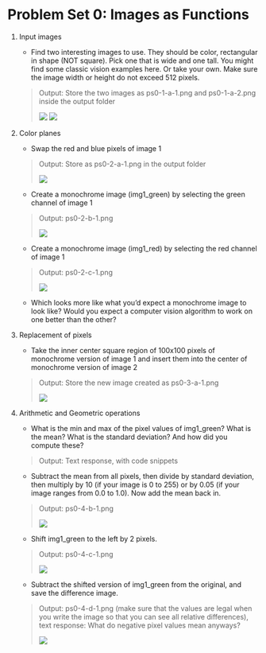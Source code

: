 # Problem Set 0: Images as Functions

1. Input images

    - Find two interesting images to use. They should be color, rectangular in shape (NOT square). Pick one that is wide and one tall.
You might find some classic vision examples here. Or take your own. Make sure the image width or height do not exceed 512 pixels.

    > Output: Store the two images as ps0-1-a-1.png and ps0-1-a-2.png inside the output folder
    >
    >![](https://github.com/YorkHe/CV_ProblemSets/blob/master/ps0_python/output/ps0-1-a-1.png?raw=true)
    >![](https://github.com/YorkHe/CV_ProblemSets/blob/master/ps0_python/output/ps0-1-a-2.png?raw=true)

2. Color planes
  
    - Swap the red and blue pixels of image 1

    > Output: Store as ps0-2-a-1.png in the output folder
    >
    > ![](https://github.com/YorkHe/CV_ProblemSets/blob/master/ps0_python/output/ps0-2-a-1.png?raw=true)
    
    - Create a monochrome image (img1_green) by selecting the green channel of image 1
    > Output: ps0-2-b-1.png
    >
    >![](https://github.com/YorkHe/CV_ProblemSets/blob/master/ps0_python/output/ps0-2-b-1.png?raw=true)

    - Create a monochrome image (img1_red) by selecting the red channel of image 1
    > Output: ps0-2-c-1.png
    >
    >![](https://github.com/YorkHe/CV_ProblemSets/blob/master/ps0_python/output/ps0-2-c-1.png?raw=true)

    - Which looks more like what you’d expect a monochrome image to look like? Would you expect a computer vision algorithm to work on one better than the other?

3. Replacement of pixels

    - Take the inner center square region of 100x100 pixels of monochrome version of image 1 and insert them into the center of monochrome version of image 2
    > Output: Store the new image created as ps0-3-a-1.png
    >
    >![](https://github.com/YorkHe/CV_ProblemSets/blob/master/ps0_python/output/ps0-3-a-1.png?raw=true)

4. Arithmetic and Geometric operations

    - What is the min and max of the pixel values of img1_green? What is the mean? What is the standard deviation?  And how did you compute these?
  
    > Output: Text response, with code snippets
  
    - Subtract the mean from all pixels, then divide by standard deviation, then multiply by 10 (if your image is 0 to 255) or by 0.05 (if your image ranges from 0.0 to 1.0). Now add the mean back in.
    >Output: ps0-4-b-1.png
    >
    >![](https://github.com/YorkHe/CV_ProblemSets/blob/master/ps0_python/output/ps0-4-b-1.png?raw=true)

    - Shift img1_green to the left by 2 pixels.
    >Output: ps0-4-c-1.png
    >
    >![](https://github.com/YorkHe/CV_ProblemSets/blob/master/ps0_python/output/ps0-4-c-1.png?raw=true)

    - Subtract the shifted version of img1_green from the original, and save the difference image.
    >Output: ps0-4-d-1.png (make sure that the values are legal when you write the image so that you can see all relative differences), text response: What do negative pixel values mean anyways?
    >
    >![](https://github.com/YorkHe/CV_ProblemSets/blob/master/ps0_python/output/ps0-4-d-1.png?raw=true)

